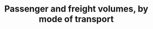 ---
actual_indicator_available: 'Passenger Data: Passenger-kilometers by mode in millions;
  Freight Data - Metric tonnage of freight shipments by mode in millions.  '
actual_indicator_available_description: 'Passenger Data: Number of passengers multiplied
  by number of kilometers traveled; Freight Data: Tonnage of total freight shipped'
comments_and_limitations: Rail passenger-kilometer data are Amtrak only.  Commuter
  rail, light rail and subways are included under transit.  Amtrak data are a sum
  of the passenger-kilometer data for the twelve months of each calendar year.  Air
  passenger-kilometer data are for certified air carriers in domestic service.
data_non_statistical: false
date_metadata_updated: October 2017
date_of_national_source_publication: Passenger - July 2017, Freight - April 2017
disaggregation_categories: Mode of transportation
disaggregation_geography: United States - Passenger data includes travel in the United
  States.  Freight data includes domestic shipments and the U.S. portion of foreign
  shipments.
goal_meta_link: http://unstats.un.org/sdgs/files/metadata-compilation/Metadata-Goal-9.pdf
goal_meta_link_page: 2
graph: longitudinal
graph_status_notes: Graphed FIX GRAPH AXIS
graph_title: US Passenger-Kilometers by Air in Millions
graph_type: line
graph_type_description: Line graph
has_metadata: true
indicator: 9.1.2
indicator_definition: 'Average parcel shipping time/parcel shipping time standards,
  by country, both for domestic and international parcel services, and by product:
  this is the level of reliability of domestic or international parcel delivery services
  and for different products exchanged between countries. This ratio is determined
  after dividing the average parcel shipping time by the standard shipping time expected
  for parcels delivery at the national or international level, and at the product
  level depending on data availability. An alternative way of computing a similar
  quality of service ratio would be to use the percentage of parcels actually delivered
  within the quality standard, i.e. within the standard for shipping times. The standard
  for shipping time is the expected end-to-end transit time and is often expressed
  as the posting day + one, two , three, four or five days depending on the country
  geography and distance between countries.'
indicator_name: Passenger and freight volumes, by mode of transport
indicator_sort_order: 09-01-02
indicator_variable: pass_vol_air
international_and_national_references: "Passenger Data \u2013 http://www.rita.dot.gov/bts/sites/rita.dot.gov.bts/files/publications/national_transportation_statistics/html/table_01_40_m.html\
  \ Freight Data \u2013 http://www.rita.dot.gov/bts/sites/rita.dot.gov.bts/files/subject_areas/freight_transportation/faf"
layout: indicator
method_of_computation: "Passenger data \u2013 number of passengers multiplied by the\
  \ distance traveled. Freight data \u2013 the Freight Analysis Framework incorporates\
  \ data from the 2012 Commodity Flow Survey, Transborder Freight Data, Foreign Trade\
  \ Statistics, and a combination of sources for individual sectors including agriculture,\
  \ energy extraction, construction, and other sectors. Both passenger and freight\
  \ data have been converted to metric units."
periodicity: Annual and monthly data
permalink: /9-1-2/
published: true
rationale_interpretation: With the strong development of national and international
  e-commerce, the quality of the postal and parcels delivery services is becoming
  a major concern for millions of enterprises and consumers transacting online. It
  is sometimes considered as a major hurdle by these market players and one of the
  challenges for trade facilitation, particularly for micro, small and medium-size
  enterprises interested in internationalizing their activities.
reporting_status: complete
scheduled_update_by_national_source: Passenger - July 2018, Freight - Not currently
  scheduled
sdg_goal: 9
source_active_1: true
source_agency_staff_email_1: steven.beningo@dot.gov
source_agency_staff_name_1: Steven Beningo
source_agency_survey_dataset_1: "Passenger Data \u2013 Rail: BTS reporting to the\
  \ International Transport Forum derived from Amtrak monthly reports.  Other modes:\
  \ as cited in U.S. Department of Transportation, Bureau of Transportation Statistics,\
  \ National Transportation Statistics, table 1-40M, as of October 2017   Freight\
  \ Data \u2013 U.S. Department of Transportation, Bureau of Transportation Statistics\
  \ and Federal Highway Administration, Freight Analysis Framework, version 4, as\
  \ of October 2017."
source_notes_1: null
source_title_1: null
source_url_1: "Passenger Data \u2013 http://www.rita.dot.gov/bts/sites/rita.dot.gov.bts/files/publications/national_transportation_statistics/html/table_01_40_m.html\
  \ Freight Data \u2013 http://www.rita.dot.gov/bts/sites/rita.dot.gov.bts/files/subject_areas/freight_transportation/faf"
target: Develop quality, reliable, sustainable and resilient infrastructure, including
  regional and trans-border infrastructure, to support economic development and human
  well-being, with a focus on affordable and equitable access for all.
target_id: 9.1
time_period: 'Passenger Data: 2000-2015 passenger data (other than Amtrak data), 2000-2016
  Amtrak data; Freight Data: 2007 and 2012-2015'
title: Passenger and freight volumes, by mode of transport
un_custodial_agency: 'ICAO, ITF-OECD (Partnering Agencies: UPU, UNEP, UNECE)'
un_designated_tier: '1'
unit_of_measure: Passenger-kilometers, metric tonnes
variable_description: null
variable_notes: null
---
